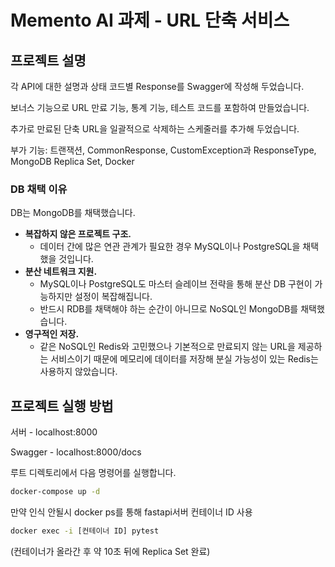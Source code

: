 # Memento AI 과제 - URL 단축 서비스

## 프로젝트 설명

각 API에 대한 설명과 상태 코드별 Response를 Swagger에 작성해 두었습니다.

보너스 기능으로 URL 만료 기능, 통계 기능, 테스트 코드를 포함하여 만들었습니다.

추가로 만료된 단축 URL을 일괄적으로 삭제하는 스케줄러를 추가해 두었습니다.

부가 기능: 트랜잭션, CommonResponse, CustomException과 ResponseType, MongoDB Replica Set, Docker

### DB 채택 이유

DB는 MongoDB를 채택했습니다.

- **복잡하지 않은 프로젝트 구조.**
    - 데이터 간에 많은 연관 관계가 필요한 경우 MySQL이나 PostgreSQL을 채택했을 것입니다.
- **분산 네트워크 지원.**
    - MySQL이나 PostgreSQL도 마스터 슬레이브 전략을 통해 분산 DB 구현이 가능하지만 설정이 복잡해집니다.
    - 반드시 RDB를 채택해야 하는 순간이 아니므로 NoSQL인 MongoDB를 채택했습니다.
- **영구적인 저장.**
    - 같은 NoSQL인 Redis와 고민했으나 기본적으로 만료되지 않는 URL을 제공하는 서비스이기 때문에 메모리에 데이터를 저장해 분실 가능성이 있는 Redis는 사용하지 않았습니다.

## 프로젝트 실행 방법

서버 - localhost:8000

Swagger - localhost:8000/docs

루트 디렉토리에서 다음 명령어를 실행합니다.

```sh
docker-compose up -d
```

만약 인식 안될시 docker ps를 통해 fastapi서버 컨테이너 ID 사용

```sh
docker exec -i [컨테이너 ID] pytest
```

(컨테이너가 올라간 후 약 10초 뒤에 Replica Set 완료)